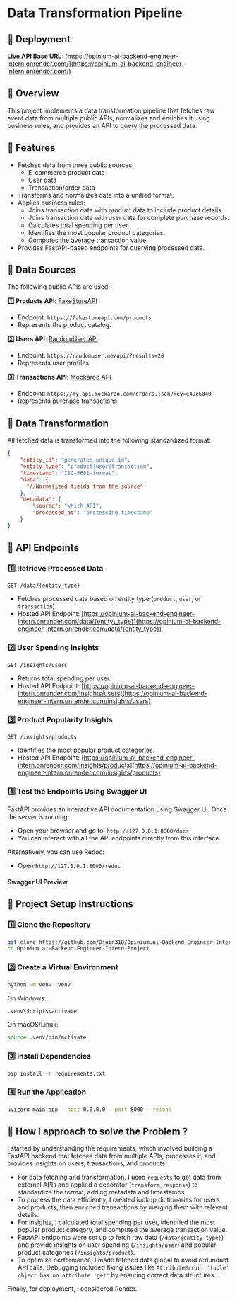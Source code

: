 # Data Transformation Pipeline

## 🚀 Deployment

**Live API Base URL:** [https://opinium-ai-backend-engineer-intern.onrender.com/](https://opinium-ai-backend-engineer-intern.onrender.com/)

## 🚀 Overview

This project implements a data transformation pipeline that fetches raw event data from multiple public APIs, normalizes and enriches it using business rules, and provides an API to query the processed data.

## 🚀 Features

- Fetches data from three public sources:
  - E-commerce product data
  - User data
  - Transaction/order data
- Transforms and normalizes data into a unified format.
- Applies business rules:
  - Joins transaction data with product data to include product details.
  - Joins transaction data with user data for complete purchase records.
  - Calculates total spending per user.
  - Identifies the most popular product categories.
  - Computes the average transaction value.
- Provides FastAPI-based endpoints for querying processed data.

## 🚀 Data Sources

The following public APIs are used:

**1️⃣ Products API**: [FakeStoreAPI](https://fakestoreapi.com/products)

- Endpoint: `https://fakestoreapi.com/products`
- Represents the product catalog.

**2️⃣ Users API**: [RandomUser API](https://randomuser.me/api/?results=20)

- Endpoint: `https://randomuser.me/api/?results=20`
- Represents user profiles.

**3️⃣ Transactions API**: [Mockaroo API](https://my.api.mockaroo.com/orders.json?key=e49e6840)

- Endpoint: `https://my.api.mockaroo.com/orders.json?key=e49e6840`
- Represents purchase transactions.

## 🚀 Data Transformation

All fetched data is transformed into the following standardized format:

```json
{
    "entity_id": "generated-unique-id",
    "entity_type": "product|user|transaction",
    "timestamp": "ISO-8601-format",
    "data": {
      "//Normalized fields from the source"
    },
    "metadata": {
        "source": "which API",
        "processed_at": "processing timestamp"
    }
}
```

## 🚀 API Endpoints

### **1️⃣ Retrieve Processed Data**

```http
GET /data/{entity_type}
```

- Fetches processed data based on entity type (`product`, `user`, or `transaction`).
- Hosted API Endpoint:
  [https://opinium-ai-backend-engineer-intern.onrender.com/data/{entity\_type}](https://opinium-ai-backend-engineer-intern.onrender.com/data/{entity_type})

### **2️⃣ User Spending Insights**

```http
GET /insights/users
```

- Returns total spending per user.
- Hosted API Endpoint:
  [https://opinium-ai-backend-engineer-intern.onrender.com/insights/users](https://opinium-ai-backend-engineer-intern.onrender.com/insights/users)

### **3️⃣ Product Popularity Insights**

```http
GET /insights/products
```

- Identifies the most popular product categories.
- Hosted API Endpoint:
  [https://opinium-ai-backend-engineer-intern.onrender.com/insights/products](https://opinium-ai-backend-engineer-intern.onrender.com/insights/products)

### **4️⃣ Test the Endpoints Using Swagger UI**

FastAPI provides an interactive API documentation using Swagger UI. Once the server is running:

- Open your browser and go to: `http://127.0.0.1:8000/docs`
- You can interact with all the API endpoints directly from this interface.

Alternatively, you can use Redoc:

- Open `http://127.0.0.1:8000/redoc`

#### Swagger UI Preview

## 🚀 Project Setup Instructions

### **1️⃣ Clone the Repository**

```sh
git clone https://github.com/Djain318/Opinium.ai-Backend-Engineer-Intern-Project.git
cd Opinium.ai-Backend-Engineer-Intern-Project
```

### **2️⃣ Create a Virtual Environment**

```sh
python -m venv .venv
```

On Windows:

```sh
.venv\Scripts\activate
```

On macOS/Linux:

```sh
source .venv/bin/activate
```

### **3️⃣ Install Dependencies**

```sh
pip install -r requirements.txt
```

### **4️⃣ Run the Application**

```sh
uvicorn main:app --host 0.0.0.0 --port 8000 --reload
```
## 🚀 **How I approach to solve the Problem ?**  

I started by understanding the requirements, which involved building a FastAPI backend that fetches data from multiple APIs, processes it, and provides insights on users, transactions, and products. 
- For data fetching and transformation, I used `requests` to get data from external APIs and applied a decorator (`transform_response`) to standardize the format, adding metadata and timestamps.  
- To process the data efficiently, I created lookup dictionaries for users and products, then enriched transactions by merging them with relevant details.  
- For insights, I calculated total spending per user, identified the most popular product category, and computed the average transaction value.  
- FastAPI endpoints were set up to fetch raw data (`/data/{entity_type}`) and provide insights on user spending (`/insights/user`) and popular product categories (`/insights/product`).  
- To optimize performance, I made fetched data global to avoid redundant API calls. Debugging included fixing issues like `AttributeError: 'tuple' object has no attribute 'get'` by ensuring correct data structures.  

Finally, for deployment, I considered Render.
